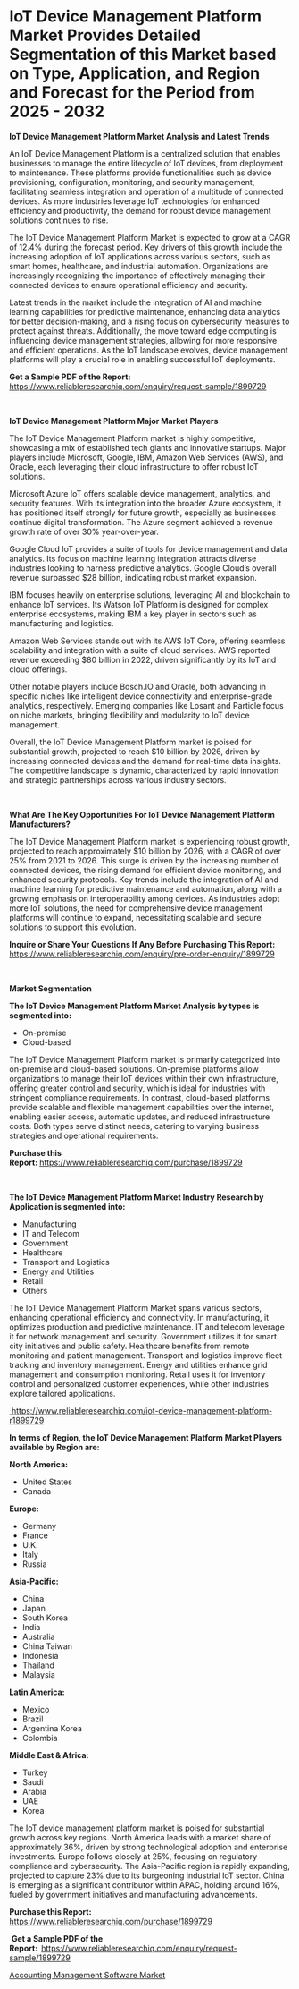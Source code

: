 <p><h1>IoT Device Management Platform Market Provides Detailed Segmentation of this Market based on Type, Application, and Region and Forecast for the Period from 2025 - 2032</h1></p><p><strong>IoT Device Management Platform Market Analysis and Latest Trends</strong></p>
<p><p>An IoT Device Management Platform is a centralized solution that enables businesses to manage the entire lifecycle of IoT devices, from deployment to maintenance. These platforms provide functionalities such as device provisioning, configuration, monitoring, and security management, facilitating seamless integration and operation of a multitude of connected devices. As more industries leverage IoT technologies for enhanced efficiency and productivity, the demand for robust device management solutions continues to rise.</p><p>The IoT Device Management Platform Market is expected to grow at a CAGR of 12.4% during the forecast period. Key drivers of this growth include the increasing adoption of IoT applications across various sectors, such as smart homes, healthcare, and industrial automation. Organizations are increasingly recognizing the importance of effectively managing their connected devices to ensure operational efficiency and security.</p><p>Latest trends in the market include the integration of AI and machine learning capabilities for predictive maintenance, enhancing data analytics for better decision-making, and a rising focus on cybersecurity measures to protect against threats. Additionally, the move toward edge computing is influencing device management strategies, allowing for more responsive and efficient operations. As the IoT landscape evolves, device management platforms will play a crucial role in enabling successful IoT deployments.</p></p>
<p><strong>Get a Sample PDF of the Report:&nbsp;</strong> <a href="https://www.reliableresearchiq.com/enquiry/request-sample/1899729?utm_campaign=3085&utm_medium=2&utm_source=Github&utm_content=ia&utm_term=10032025&utm_id=iot-device-management-platform">https://www.reliableresearchiq.com/enquiry/request-sample/1899729</a></p>
<p>&nbsp;</p>
<p><strong>IoT Device Management Platform Major Market Players</strong></p>
<p><p>The IoT Device Management Platform market is highly competitive, showcasing a mix of established tech giants and innovative startups. Major players include Microsoft, Google, IBM, Amazon Web Services (AWS), and Oracle, each leveraging their cloud infrastructure to offer robust IoT solutions.</p><p>Microsoft Azure IoT offers scalable device management, analytics, and security features. With its integration into the broader Azure ecosystem, it has positioned itself strongly for future growth, especially as businesses continue digital transformation. The Azure segment achieved a revenue growth rate of over 30% year-over-year.</p><p>Google Cloud IoT provides a suite of tools for device management and data analytics. Its focus on machine learning integration attracts diverse industries looking to harness predictive analytics. Google Cloud’s overall revenue surpassed $28 billion, indicating robust market expansion.</p><p>IBM focuses heavily on enterprise solutions, leveraging AI and blockchain to enhance IoT services. Its Watson IoT Platform is designed for complex enterprise ecosystems, making IBM a key player in sectors such as manufacturing and logistics.</p><p>Amazon Web Services stands out with its AWS IoT Core, offering seamless scalability and integration with a suite of cloud services. AWS reported revenue exceeding $80 billion in 2022, driven significantly by its IoT and cloud offerings.</p><p>Other notable players include Bosch.IO and Oracle, both advancing in specific niches like intelligent device connectivity and enterprise-grade analytics, respectively. Emerging companies like Losant and Particle focus on niche markets, bringing flexibility and modularity to IoT device management.</p><p>Overall, the IoT Device Management Platform market is poised for substantial growth, projected to reach $10 billion by 2026, driven by increasing connected devices and the demand for real-time data insights. The competitive landscape is dynamic, characterized by rapid innovation and strategic partnerships across various industry sectors.</p></p>
<p>&nbsp;</p>
<p><strong>What Are The Key Opportunities For IoT Device Management Platform Manufacturers?</strong></p>
<p><p>The IoT Device Management Platform market is experiencing robust growth, projected to reach approximately $10 billion by 2026, with a CAGR of over 25% from 2021 to 2026. This surge is driven by the increasing number of connected devices, the rising demand for efficient device monitoring, and enhanced security protocols. Key trends include the integration of AI and machine learning for predictive maintenance and automation, along with a growing emphasis on interoperability among devices. As industries adopt more IoT solutions, the need for comprehensive device management platforms will continue to expand, necessitating scalable and secure solutions to support this evolution.</p></p>
<p><strong>Inquire or Share Your Questions If Any Before Purchasing This Report:</strong> <a href="https://www.reliableresearchiq.com/enquiry/pre-order-enquiry/1899729?utm_campaign=3085&utm_medium=2&utm_source=Github&utm_content=ia&utm_term=10032025&utm_id=iot-device-management-platform">https://www.reliableresearchiq.com/enquiry/pre-order-enquiry/1899729</a></p>
<p>&nbsp;</p>
<p><strong>Market Segmentation</strong></p>
<p><strong>The IoT Device Management Platform Market Analysis by types is segmented into:</strong></p>
<p><ul><li>On-premise</li><li>Cloud-based</li></ul></p>
<p><p>The IoT Device Management Platform market is primarily categorized into on-premise and cloud-based solutions. On-premise platforms allow organizations to manage their IoT devices within their own infrastructure, offering greater control and security, which is ideal for industries with stringent compliance requirements. In contrast, cloud-based platforms provide scalable and flexible management capabilities over the internet, enabling easier access, automatic updates, and reduced infrastructure costs. Both types serve distinct needs, catering to varying business strategies and operational requirements.</p></p>
<p><strong>Purchase this Report:&nbsp;</strong><a href="https://www.reliableresearchiq.com/purchase/1899729?utm_campaign=3085&utm_medium=2&utm_source=Github&utm_content=ia&utm_term=10032025&utm_id=iot-device-management-platform">https://www.reliableresearchiq.com/purchase/1899729</a></p>
<p>&nbsp;</p>
<p><strong>The IoT Device Management Platform Market Industry Research by Application is segmented into:</strong></p>
<p><ul><li>Manufacturing</li><li>IT and Telecom</li><li>Government</li><li>Healthcare</li><li>Transport and Logistics</li><li>Energy and Utilities</li><li>Retail</li><li>Others</li></ul></p>
<p><p>The IoT Device Management Platform Market spans various sectors, enhancing operational efficiency and connectivity. In manufacturing, it optimizes production and predictive maintenance. IT and telecom leverage it for network management and security. Government utilizes it for smart city initiatives and public safety. Healthcare benefits from remote monitoring and patient management. Transport and logistics improve fleet tracking and inventory management. Energy and utilities enhance grid management and consumption monitoring. Retail uses it for inventory control and personalized customer experiences, while other industries explore tailored applications.</p></p>
<p><a href="https://www.reliableresearchiq.com/iot-device-management-platform-r1899729?utm_campaign=3085&utm_medium=2&utm_source=Github&utm_content=ia&utm_term=10032025&utm_id=iot-device-management-platform">&nbsp;https://www.reliableresearchiq.com/iot-device-management-platform-r1899729</a></p>
<p><strong>In terms of Region, the IoT Device Management Platform Market Players available by Region are:</strong></p>
<p>
    <p> <strong> North America: </strong>
        <ul>
            <li>United States</li>
            <li>Canada</li>
        </ul>
        </p> 
    <p> <strong> Europe: </strong>
        <ul>
            <li>Germany</li>
            <li>France</li>
            <li>U.K.</li>
            <li>Italy</li>
            <li>Russia</li>
        </ul>
        </p> 
    <p> <strong> Asia-Pacific: </strong>
        <ul>
            <li>China</li>
            <li>Japan</li>
            <li>South Korea</li>
            <li>India</li>
            <li>Australia</li>
            <li>China Taiwan</li>
            <li>Indonesia</li>
            <li>Thailand</li>
            <li>Malaysia</li>
        </ul>
        </p> 
    <p> <strong> Latin America: </strong>
        <ul>
            <li>Mexico</li>
            <li>Brazil</li>
            <li>Argentina Korea</li>
            <li>Colombia</li>
        </ul>
        </p> 
    <p> <strong> Middle East & Africa: </strong>
        <ul>
            <li>Turkey</li>
            <li>Saudi</li>
            <li>Arabia</li>
            <li>UAE</li>
            <li>Korea</li>
        </ul>
    </p>
    </p>
<p><p>The IoT device management platform market is poised for substantial growth across key regions. North America leads with a market share of approximately 36%, driven by strong technological adoption and enterprise investments. Europe follows closely at 25%, focusing on regulatory compliance and cybersecurity. The Asia-Pacific region is rapidly expanding, projected to capture 23% due to its burgeoning industrial IoT sector. China is emerging as a significant contributor within APAC, holding around 16%, fueled by government initiatives and manufacturing advancements.</p></p>
<p><strong>Purchase this Report: </strong><a href="https://www.reliableresearchiq.com/purchase/1899729?utm_campaign=3085&utm_medium=2&utm_source=Github&utm_content=ia&utm_term=10032025&utm_id=iot-device-management-platform">https://www.reliableresearchiq.com/purchase/1899729</a></p>
<p>&nbsp;<strong>Get a Sample PDF of the Report:&nbsp;&nbsp;</strong><a href="https://www.reliableresearchiq.com/enquiry/request-sample/1899729?utm_campaign=3085&utm_medium=2&utm_source=Github&utm_content=ia&utm_term=10032025&utm_id=iot-device-management-platform">https://www.reliableresearchiq.com/enquiry/request-sample/1899729</a></p>
<p><strong></strong></p>
<p><p><a href="https://github.com/xalatieusope/Market-Research-Report-List-1/blob/main/accounting-management-software-market.md?utm_campaign=3085&utm_medium=2&utm_source=Github&utm_content=ia&utm_term=10032025&utm_id=iot-device-management-platform">Accounting Management Software Market</a></p></p>